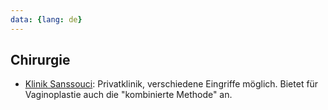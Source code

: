 ```yaml
---
data: {lang: de}
---
```

## Chirurgie
- [Klinik Sanssouci](https://www.kliniksanssouci.de/leistungen/transsexualitaet/): Privatklinik, verschiedene Eingriffe möglich. Bietet für Vaginoplastie auch die "kombinierte Methode" an.
